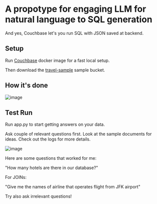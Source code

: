 # A propotype for engaging LLM for natural language to SQL generation 

And yes, Couchbase let's you run SQL with JSON saved at backend. 


## Setup 

Run [Couchbase](https://hub.docker.com/_/couchbase) docker image for a fast local setup. 

Then download the [travel-sample](https://docs.couchbase.com/server/current/manage/manage-settings/install-sample-buckets.html) sample bucket.


## How it's done 

![image](https://github.com/user-attachments/assets/3cceceb4-5e0d-4c39-8e81-42ce73b239a0)


## Test Run

Run app.py to start getting answers on your data.

Ask couple of relevant questions first. Look at the sample documents for ideas. Check out the logs for more details. 

![image](https://github.com/user-attachments/assets/352301d3-689f-422c-a477-295f2e464f85)

Here are some questions that worked for me: 

"How many hotels are there in our database?"

For JOINs:

"Give me the names of airline that operates flight from JFK airport"

Try also ask irrelevant questions! 




